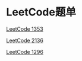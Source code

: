 # LeetCode题单

[LeetCode 1353](https://leetcode.cn/problems/maximum-number-of-events-that-can-be-attended/)

[LeetCode 2136](https://leetcode.cn/problems/earliest-possible-day-of-full-bloom/)

[LeetCode 1296](https://leetcode.cn/problems/divide-array-in-sets-of-k-consecutive-numbers/description/)
